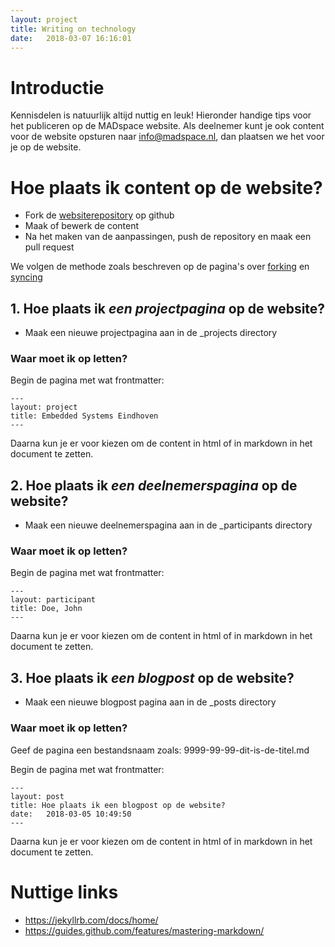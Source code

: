```yaml
---
layout: project
title: Writing on technology
date:   2018-03-07 16:16:01
---
```


# Introductie
Kennisdelen is natuurlijk altijd nuttig en leuk! Hieronder handige tips voor het publiceren op de MADspace website. Als deelnemer kunt je ook content voor de website opsturen naar [info@madspace.nl](info@madspace.nl), dan plaatsen we het voor je op de website.  


# Hoe plaats ik content op de website?

* Fork de [websiterepository](https://github.com/MADspace/MADspace.github.io) op github
* Maak of bewerk de content 
* Na het maken van de aanpassingen, push de repository en maak een pull request

We volgen de methode zoals beschreven op de pagina's over [forking](https://help.github.com/articles/fork-a-repo/) en [syncing](https://help.github.com/articles/syncing-a-fork/)

## 1. Hoe plaats ik _een projectpagina_ op de website?

* Maak een nieuwe projectpagina aan in de _projects directory

### Waar moet ik op letten?

Begin de pagina met wat frontmatter:

    ---
    layout: project
    title: Embedded Systems Eindhoven
    ---

Daarna kun je er voor kiezen om de content in html of in markdown in het document te zetten.


## 2. Hoe plaats ik _een deelnemerspagina_ op de website?

* Maak een nieuwe deelnemerspagina aan in de _participants directory

### Waar moet ik op letten?

Begin de pagina met wat frontmatter:

    ---
    layout: participant
    title: Doe, John
    ---

Daarna kun je er voor kiezen om de content in html of in markdown in het document te zetten.

## 3. Hoe plaats ik _een blogpost_ op de website?

* Maak een nieuwe blogpost pagina aan in de _posts directory

### Waar moet ik op letten?

Geef de pagina een bestandsnaam zoals: 9999-99-99-dit-is-de-titel.md

Begin de pagina met wat frontmatter:

    ---
    layout: post
    title: Hoe plaats ik een blogpost op de website?
    date:   2018-03-05 10:49:50
    ---

Daarna kun je er voor kiezen om de content in html of in markdown in het document te zetten.




# Nuttige links
* https://jekyllrb.com/docs/home/
* https://guides.github.com/features/mastering-markdown/
